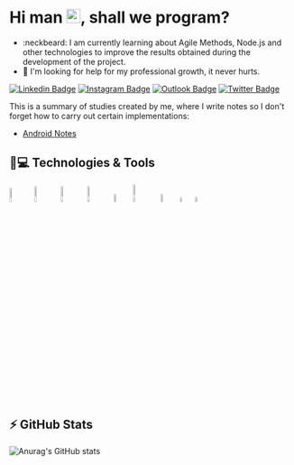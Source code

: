 <h1 align = "justify"> Hi man <img src="https://media.giphy.com/media/hvRJCLFzcasrR4ia7z/giphy.gif" width="25px">, shall we program?</h1>

- :neckbeard: I am currently learning about Agile Methods, Node.js and other technologies to improve the results obtained during the development of the project.
- 🤔 I'm looking for help for my professional growth, it never hurts.
 
[![Linkedin Badge](https://img.shields.io/badge/LinkedIn-0077B5?style=for-the-badge&logo=linkedin&logoColor=white)](https://www.linkedin.com/in/gusoliveira21/)
[![Instagram Badge](https://img.shields.io/badge/Instagram-E4405F?style=for-the-badge&logo=instagram&logoColor=white)](https://www.instagram.com/gus_oliveira21/)
[![Outlook Badge](https://img.shields.io/badge/Microsoft_Outlook-0078D4?style=for-the-badge&logo=microsoft-outlook&logoColor=white)](mailto:gustavo_nox@gmail.com)
[![Twitter Badge](https://img.shields.io/badge/Twitter-1DA1F2?style=for-the-badge&logo=twitter&logoColor=white)](https://twitter.com/gusoliveira21)
<br>

This is a summary of studies created by me, where I write notes so I don't forget how to carry out certain implementations: 

- [Android Notes](https://internal-mandible-7b9.notion.site/Trilha-de-Desenvolvimento-Mobile-com-Kotlin-Fundamentos-edb200666c57491192c23c3f4f4c945b)

## 🚀💻 Technologies & Tools

<img alt="Kotlin" src="https://img.shields.io/badge/kotlin-%230095D5.svg?style=for-the-badge&logo=kotlin&logoColor=white" width="8%"/> <img alt="Github" src="https://img.shields.io/badge/GitHub-100000?style=for-the-badge&logo=github&logoColor=white" width="8.5%"/> <img alt="Python" src="https://img.shields.io/badge/python-%2314354C.svg?style=for-the-badge&logo=python&logoColor=white" width="8.5%"/> <img alt="MySQL" src="https://img.shields.io/badge/MySQL-00000F?style=for-the-badge&logo=mysql&logoColor=white" width="8.5%"/> <img alt="Git" src="https://img.shields.io/badge/Git-F05032?style=for-the-badge&logo=git&logoColor=white" width="6%"/> <img alt="Git" src="https://img.shields.io/badge/Android-3DDC84?style=for-the-badge&logo=android&logoColor=white" width="9%"/> <img alt="C++" src="https://img.shields.io/badge/C%2B%2B-00599C?style=for-the-badge&logo=c%2B%2B&logoColor=white" width="6%"/> 
<img alt="Git" src="https://img.shields.io/badge/C-00599C?style=for-the-badge&logo=c&logoColor=white" width="4.5%"/> 
<img alt="Java" src="https://img.shields.io/badge/Java-ED8B00?style=for-the-badge&logo=java&logoColor=white" width="4.8%"/>

<br>

## ⚡ GitHub Stats

![Anurag's GitHub stats](https://github-readme-stats.vercel.app/api?username=gusoliveira21&show_icons=true&theme=radical)
